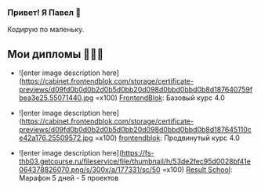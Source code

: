 ### Привет! Я Павел 👋
Кодирую по маленьку.

##  Мои дипломы 🥇🥇🥇

 - ![enter image description here](https://cabinet.frontendblok.com/storage/certificate-previews/d09fd0b0d0b2d0b5d0bb20d098d0bbd0bbd0b8d187640759fbea3e25.55071440.jpg =x100)  [FrontendBlok](https://frontendblok.com/): Базовый курс 4.0 

 - ![enter image description here](https://cabinet.frontendblok.com/storage/certificate-previews/d09fd0b0d0b2d0b5d0bb20d098d0bbd0bbd0b8d187645110ce42a176.25509572.jpg =x100) [frontendblok](https://frontendblok.com/): Продвинутый курс 4.0  
 
- ![enter image description here](https://fs-thb03.getcourse.ru/fileservice/file/thumbnail/h/53de2fec95d0028bf41e064378826070.png/s/300x/a/177331/sc/50 =x100) [Result School](https://result.school/): Марафон 5 дней - 5 проектов  
 
<!--
**illicchpv/illicchpv** is a ✨ _special_ ✨ repository because its `README.md` (this file) appears on your GitHub profile.

Here are some ideas to get you started:

- 🔭 I’m currently working on ...
- 🌱 I’m currently learning ...
- 👯 I’m looking to collaborate on ...
- 🤔 I’m looking for help with ...
- 💬 Ask me about ...
- 📫 How to reach me: ...
- 😄 Pronouns: ...
- ⚡ Fun fact: ...
-->
